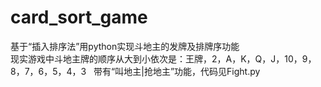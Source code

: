 # card_sort_game
基于“插入排序法”用python实现斗地主的发牌及排牌序功能      
现实游戏中斗地主牌的顺序从大到小依次是：王牌，2，A，K，Q，J，10，9，8，7，6，5，4，3               
带有“叫地主|抢地主”功能，代码见Fight.py  


